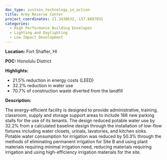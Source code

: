 ```yaml
---
doc_type: sustain_technology_in_action
title: Army Reserve Center
project_coordinates: 21.3438632,-157.8887031
categories:
  - High Performance Building Envelopes
  - Lighting and Daylighting
  - Low Impact Development
---
```


**Location:** Fort Shafter, HI

**POC:** Honolulu District

**Highlights:**

- 21.5% reduction in energy costs (LEED)
- 32.2% reduction in water use
- 70.7% of construction waste diverted from the landfill

**Description:**

The energy-efficient facility is designed to provide administrative, training, classroom, supply and storage support areas to include 188 new parking stalls for the use of its tenants. The design reduced potable water use by 32.2% from a calculated baseline design through the installation of low-flow fixtures including water closets, urinals, lavatories, and kitchen sinks. Potable water consumption for irrigation was reduced by 50.3% through the methods of eliminating permanent irrigation for Site B and using plant materials requiring minimal irrigation need, reducing materials requiring irrigation and using high-efficiency irrigation materials for the site.
